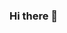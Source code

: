 ### Hi there 👋

<!--
**shirwansany/shirwansany** is a ✨ _special_ ✨ repository because its `README.md` (this file) appears on your GitHub profile.

Here are some ideas to get you started:

- 🔭 I’m currently working on machine learning of antimicroabials 
- 🌱 I’m currently learning on streamlit
- 👯 I’m looking to collaborate on building apps for research of plant

-->
